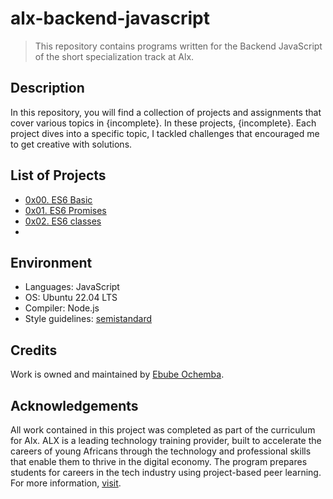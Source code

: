 # alx-backend-javascript

> This repository contains programs written for the Backend JavaScript of the short specialization track at Alx.

## Description

In this repository, you will find a collection of projects and assignments that cover various topics in {incomplete}. In these projects, {incomplete}. Each project dives into a specific topic, I tackled challenges that encouraged me to get creative with solutions.

## List of Projects

- [0x00. ES6 Basic](https://github.com/Ebube-Ochemba/alx-backend-javascript/tree/main/0x00-ES6_basic)
- [0x01. ES6 Promises](https://github.com/Ebube-Ochemba/alx-backend-javascript/tree/main/0x01-ES6_promise)
- [0x02. ES6 classes](https://github.com/Ebube-Ochemba/alx-backend-javascript/tree/main/0x02-ES6_classes)
- [](https://github.com/Ebube-Ochemba/alx-backend-javascript/tree/main/)


## Environment
- Languages: JavaScript
- OS: Ubuntu 22.04 LTS
- Compiler: Node.js
- Style guidelines: [semistandard](https://github.com/standard/semistandard)

## Credits

Work is owned and maintained by [Ebube Ochemba](https://twitter.com/ebube116).

## Acknowledgements

All work contained in this project was completed as part of the curriculum for Alx. ALX is a leading technology training provider, built to accelerate the careers of young Africans through the technology and professional skills that enable them to thrive in the digital economy. The program prepares students for careers in the tech industry using project-based peer learning.
For more information, [visit](https://www.alxafrica.com/).
